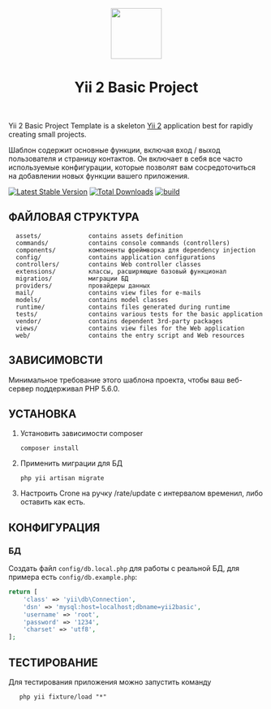 <p align="center">
    <a href="https://github.com/yiisoft" target="_blank">
        <img src="https://avatars0.githubusercontent.com/u/993323" height="100px">
    </a>
    <h1 align="center">Yii 2 Basic Project</h1>
    <br>
</p>

Yii 2 Basic Project Template is a skeleton [Yii 2](http://www.yiiframework.com/) application best for
rapidly creating small projects.

Шаблон содержит основные функции, включая вход / выход пользователя и страницу контактов.
Он включает в себя все часто используемые конфигурации, которые позволят вам сосредоточиться на добавлении новых
функции вашего приложения.

[![Latest Stable Version](https://img.shields.io/packagist/v/yiisoft/yii2-app-basic.svg)](https://packagist.org/packages/yiisoft/yii2-app-basic)
[![Total Downloads](https://img.shields.io/packagist/dt/yiisoft/yii2-app-basic.svg)](https://packagist.org/packages/yiisoft/yii2-app-basic)
[![build](https://github.com/yiisoft/yii2-app-basic/workflows/build/badge.svg)](https://github.com/yiisoft/yii2-app-basic/actions?query=workflow%3Abuild)

ФАЙЛОВАЯ СТРУКТУРА
-------------------

      assets/             contains assets definition
      commands/           contains console commands (controllers)
      components/         компоненты фреймворка для dependency injection
      config/             contains application configurations
      controllers/        contains Web controller classes
      extensions/         классы, расширяющие базовый функционал
      migratios/          миграции БД
      providers/          провайдеры данных
      mail/               contains view files for e-mails
      models/             contains model classes
      runtime/            contains files generated during runtime
      tests/              contains various tests for the basic application
      vendor/             contains dependent 3rd-party packages
      views/              contains view files for the Web application
      web/                contains the entry script and Web resources



ЗАВИСИМОВСТИ
------------

Минимальное требование этого шаблона проекта, чтобы ваш веб-сервер поддерживал PHP 5.6.0.


УСТАНОВКА
------------

1. Установить зависимости composer
   ```
   composer install
   ```
   
2. Применить миграции для БД 
   ```
   php yii artisan migrate
   ```
3. Настроить Crone на ручку /rate/update с интервалом временил, либо оставить как есть.


КОНФИГУРАЦИЯ
-------------

### БД

Создать файл `config/db.local.php` для работы с реальной БД, для примера есть `config/db.example.php`:

```php
return [
    'class' => 'yii\db\Connection',
    'dsn' => 'mysql:host=localhost;dbname=yii2basic',
    'username' => 'root',
    'password' => '1234',
    'charset' => 'utf8',
];
```


ТЕСТИРОВАНИЕ
-------

Для тестирования приложения можно запустить команду 
```
   php yii fixture/load "*"
```

